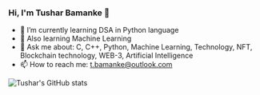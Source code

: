 ### Hi, I'm Tushar Bamanke 👋

<!-- **tushar/tushar** is a ✨ _special_ ✨ repository because its `README.md` (this file) appears on your GitHub profile. -->
<!-- Here are some ideas to get you started: -->

- 🔭 I’m currently learning DSA in Python language
- 🌱 Also learning Machine Learning 
- 💬 Ask me about: C, C++, Python, Machine Learning, Technology, NFT, Blockchain technology, WEB-3, Artificial Intelligence
- 📫 How to reach me: t.bamanke@outlook.com
<!-- - ⚡ Fun fact:  -->
<!-- https://github.com/anuraghazra/github-readme-stats/tree/master/themes -->
![Tushar's GitHub stats](https://github-readme-stats.vercel.app/api?username=tusharhrb&theme=dracula&show_icons=False)

<!-- - 😄 Pronouns:  -->
<!-- - 👯 I’m looking to collaborate on  -->
<!-- - 🤔 I’m looking for help with ... -->
